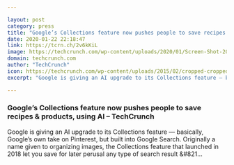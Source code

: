 ```yaml
---

layout: post
category: press
title: "Google’s Collections feature now pushes people to save recipes &amp; products, using AI"
date: 2020-01-22 22:18:47
link: https://tcrn.ch/2v6kKiL
image: https://techcrunch.com/wp-content/uploads/2020/01/Screen-Shot-2020-01-22-at-4.09.14-PM.png?w=416
domain: techcrunch.com
author: "TechCrunch"
icon: https://techcrunch.com/wp-content/uploads/2015/02/cropped-cropped-favicon-gradient.png?w=180
excerpt: "Google is giving an AI upgrade to its Collections feature — basically, Google’s own take on Pinterest, but built into Google Search. Originally a name given to organizing images, the Collections feature that launched in 2018 let you save for later perusal any type of search result &amp;#821…"

---
```


### Google’s Collections feature now pushes people to save recipes &amp; products, using AI – TechCrunch

Google is giving an AI upgrade to its Collections feature — basically, Google’s own take on Pinterest, but built into Google Search. Originally a name given to organizing images, the Collections feature that launched in 2018 let you save for later perusal any type of search result &amp;#821…